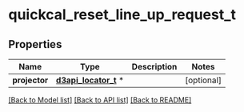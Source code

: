 # quickcal_reset_line_up_request_t

## Properties
Name | Type | Description | Notes
------------ | ------------- | ------------- | -------------
**projector** | [**d3api_locator_t**](d3api_locator.md) \* |  | [optional] 

[[Back to Model list]](../README.md#documentation-for-models) [[Back to API list]](../README.md#documentation-for-api-endpoints) [[Back to README]](../README.md)


